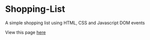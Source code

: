 # Shopping-List
A simple shopping list using HTML, CSS and Javascript DOM events

View this page [here](https://kshriva1.github.io/Shopping-List/)
